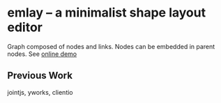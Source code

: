 # emlay – a minimalist shape layout editor

Graph composed of nodes and links. Nodes can be embedded in parent nodes.
See [online demo](https://decatur.github.io/emlay)

## Previous Work
jointjs, yworks, clientio
